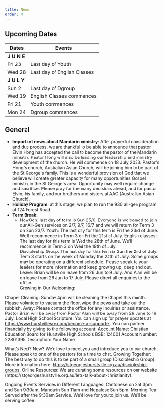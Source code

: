 ```yaml
---
title: News
order: 4
---
```


## Upcoming Dates

| Dates | Events |
| ----------- | ----------- | 
| **J U N E**  |  | 
|  Fri 23 | Last day of Youth |
|  Wed 28 | Last day of English Classes |
| **J U L Y**  |  | 
|  Sun 2 | Last day of Dgroup |
|  Wed 19 | English Classes commences |
|  Fri 21 | Youth commences |
|  Mon 24 | Dgroup commences |


## General
- **Important news about Mandarin ministry**: After prayerful consideration and due process, we are thankful to be able to announce that pastor Elvin Hong has accepted the call to become the pastor of the Mandarin ministry. Pastor Hong will also be leading our leadership and ministry development of the church. He will commence on 18 July 2023. Pastor's Hong's church, Australian Asian Church, will be joining him to be part of the St George's family. This is a wonderful provision of God that we believe will create greater capacity for many opportunities Gospel ministry in the St George's area. Opportunity may well require change and sacrifice. Please pray for the many decisions ahead, and for pastor Elvin, his family, and our brothers and sisters at AAC (Australian Asian Church).
- **Holiday Program**: at this stage, we plan to run the 930 all-gen program at 124 Forest Road. 
- **Term Break**: 
  - NewGen: last day of term is Sun 25/6. Everyone is welcomed to join our All-Gen services on 2/7, 9/7, 16/7 and we will return for Term 3 on Sun 23/7.
Youth: The last day for this term is Fri the 23rd of June. We’ll recommence in Term 3 on Fri the 21st of July. 
English classes: The last day for this term is Wed the 28th of June. We’ll recommence in Term 3 on Wed the 19th of July.  
Discipleship Group: The last day for this term is Sun the 2nd of July. Term 3 starts on the week of Monday the 24th of July. Some groups may be operating on a different schedule. Please speak to your leaders for more information and keep growing up, deep and out. 
Leave: Brian will be on leave from 26 Jun to 9 July. And Alan will be on leave from 26 Jun to 17 July. Please direct all enquiries to the office.    
Growing in Our Welcoming: 

Chapel Cleaning: Sunday 4pm will be cleaning the Chapel this month. Please volunteer to vacuum the floor, wipe the pews and take out the rubbish.
Away: Please contact the office for any inquiries or assistance. 
Pastor Brian will be away from 
Pastor Alan will be away from 26 June to 16 July. 
Local High School Scripture: You can sign up for prayer updates at https://www.hurstvillesre.com/become-a-supporter. You can partner financially by giving to the following account: 
Account Name: Christian Education Board for Hurstville High Schools 
BSB: 124001 
Account Number: 22801395 
Description: Your Name 

What’s Next? 
New? We’d love to meet you and introduce you to our church. Please speak to one of the pastors for a time to chat. 
Growing Together: The best way to do this is to be part of a small group (Discipleship Group). More information here: https://stgeorgeshurstville.org.au/discipleship-groups.
Online Resources: We are curating some resources on our website (https://stgeorgeshurstville.org.au/lets-talk-about-christianity).  

Ongoing Events
Services in Different Languages: Cantonese on Sat 3pm and Sun 9:30am, Mandarin Sun 11am and Nepalese Sun 5pm. 
Morning Tea: Served after the 9:30am Service. We’d love for you to join us. We’ll be serving coffee. 

